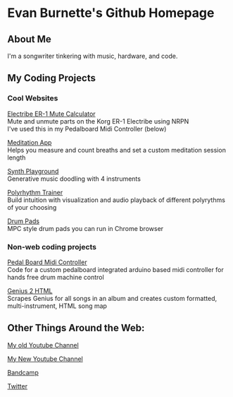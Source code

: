 # Evan Burnette's Github Homepage

## About Me
I'm a songwriter tinkering with music, hardware, and code.

## My Coding Projects
### Cool Websites
[Electribe ER-1 Mute Calculator](https://evanburnette.github.io/ElectribeMuteCalculatorSite/index.html)
<br>Mute and unmute parts on the Korg ER-1 Electribe using NRPN
<br>I've used this in my Pedalboard Midi Controller (below)

[Meditation App](https://evanburnette.github.io/BreathCounterMeditationApp/index.html)
<br>Helps you measure and count breaths and set a custom meditation session length

[Synth Playground](https://evanburnette.github.io/synthPlayground/synthPlayground.html)
<br>Generative music doodling with 4 instruments

[Polyrhythm Trainer](https://evanburnette.github.io/PolyrhythmTrainer/index.html)
<br>Build intuition with visualization and audio playback of different polyrythms of your choosing

[Drum Pads](https://evanburnette.github.io/DrumPads/index.html)
<br>MPC style drum pads you can run in Chrome browser

### Non-web coding projects
[Pedal Board Midi Controller](https://github.com/EvanBurnette/pedalBoardMidiController)
<br>Code for a custom pedalboard integrated arduino based midi controller for hands free drum machine control

[Genius 2 HTML](https://github.com/EvanBurnette/genius2html)
<br>Scrapes Genius for all songs in an album and creates custom formatted, multi-instrument, HTML song map

## Other Things Around the Web:
[My old Youtube Channel](https://www.Youtube.com/user/evanBurnettemusic2)

[My New Youtube Channel](https://www.Youtube.com/user/EvanBurnettemusic)

[Bandcamp](https://evanburnettemusic.bandcamp.com)

[Twitter](https://twitter.com/emburnette)
